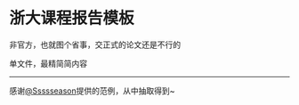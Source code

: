 # 浙大课程报告模板

非官方，也就图个省事，交正式的论文还是不行的

单文件，最精简简内容

---

感谢[@Ssssseason](https://github.com/Ssssseason)提供的范例，从中抽取得到~